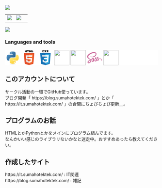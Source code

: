<img align="top" src="https://user-images.githubusercontent.com/77985354/148340358-a15c4adc-12eb-4eef-910c-d6fe4a7c78c8.png">

<p>
  <!---<a href="https://twitter.com/shaneron_kijo" target="_blank">
    <img alt="Twitter: shaneron_kijo" src="https://img.shields.io/twitter/follow/shaneron_kijo.svg?style=social" />
  </a>--->
</p>

<table>
  <a href="https://github.com/Unigmos">
    <tr>
      <td>
        <img src="https://github-readme-stats.vercel.app/api?username=Unigmos&show_icons=true&title_color=7f7f7f&icon_color=7f7f7f&text_color=7f7f7f&bg_color=00000000&hide_border=true&theme=city_lights" />
      </td>
      <td>
        <img src="https://github-readme-stats.vercel.app/api/top-langs/?username=Unigmos&title_color=7f7f7f&icon_color=7f7f7f&text_color=7f7f7f&bg_color=00000000&hide_border=true&langs_count=10&layout=compact" />
      <td>
    </tr>
  </a>
</table>
<!---
<img src="https://github-readme-stats.vercel.app/api?username=Unigmos&show_icons=true&title_color=7f7f7f&icon_color=7f7f7f&text_color=7f7f7f&bg_color=00000000&hide_border=true&theme=city_lights" />
<img src="https://github-readme-stats.vercel.app/api/top-langs/?username=Unigmos&title_color=7f7f7f&icon_color=7f7f7f&text_color=7f7f7f&bg_color=00000000&hide_border=true&langs_count=10&layout=compact" />
--->
<div align="">
  <img align="center" src="https://github-profile-trophy.vercel.app/?username=Unigmos&theme=gruvbox&rank=SSS,SS,S,AAA,AA,A,B" />
</div>

<h3>Languages and tools</h3>
<div style="background-color:white;">
  <img align="top" src="https://raw.githubusercontent.com/devicons/devicon/master/icons/python/python-original.svg" width="50px" height="50px">
  <img align="top" src="https://raw.githubusercontent.com/devicons/devicon/master/icons/html5/html5-original-wordmark.svg" width="50px" height="50px">
  <img align="top" src="https://raw.githubusercontent.com/devicons/devicon/master/icons/css3/css3-original-wordmark.svg" width="50px" height="50px">
  <img align="top" src="https://api.iconify.design/logos-hugo.svg" width="50px" height="50px">
  <img align="top" src="https://www.vectorlogo.zone/logos/pocoo_flask/pocoo_flask-icon.svg" width="50px" height="50px">
  <img align="top" src="https://raw.githubusercontent.com/devicons/devicon/master/icons/sass/sass-original.svg" width="50px" height="50px">
  <img align="top" src="https://www.vectorlogo.zone/logos/figma/figma-icon.svg" width="50px" height="50px">
</div>

<!---
https://rahuldkjain.github.io/gh-profile-readme-generator/
--->

<h2>このアカウントについて</h2>
サークル活動の一環でGitHub使っています。<br>
ブログ開発「 https://blog.sumahotektek.com/ 」とか「 https://it.sumahotektek.com/ 」の合間にちょびちょび更新＿。

<h2>プログラムのお話</h2>
HTMLとかPythonとかをメインにプログラム組んでます。<br>
なんかいい感じのライブラリないかなと迷走中。おすすめあったら教えてください。<br>

<h2>作成したサイト</h2>
https://it.sumahotektek.com/ : IT関連<br>
https://blog.sumahotektek.com/ : 雑記


<!--
**Unigmos/Unigmos** is a ✨ _special_ ✨ repository because its `README.md` (this file) appears on your GitHub profile.

Here are some ideas to get you started:

- 🔭 I’m currently working on ...
- 🌱 I’m currently learning ...
- 👯 I’m looking to collaborate on ...
- 🤔 I’m looking for help with ...
- 💬 Ask me about ...
- 📫 How to reach me: ...
- 😄 Pronouns: ...
- ⚡ Fun fact: ...
-->
